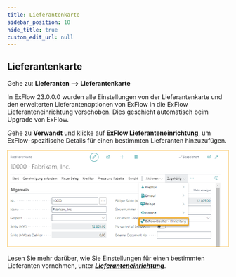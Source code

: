 ```yaml
---
title: Lieferantenkarte
sidebar_position: 10
hide_title: true
custom_edit_url: null
---
```

## Lieferantenkarte

Gehe zu: **Lieferanten --> Lieferantenkarte**

In ExFlow 23.0.0.0 wurden alle Einstellungen von der Lieferantenkarte und den erweiterten Lieferantenoptionen von ExFlow in die ExFlow Lieferanteneinrichtung verschoben. Dies geschieht automatisch beim Upgrade von ExFlow.

Gehe zu **Verwandt** und klicke auf **ExFlow Lieferanteneinrichtung**, um ExFlow-spezifische Details für einen bestimmten Lieferanten hinzuzufügen.

![Lieferantenkarte](../../images/Vendor-card-exflow-vendor-setup-001.png)

Lesen Sie mehr darüber, wie Sie Einstellungen für einen bestimmten Lieferanten vornehmen, unter [***Lieferanteneinrichtung***](https://docs.signupsoftware.com/business-central/docs/user-manual/business-functionality/vendor-setup#vendor-setup).